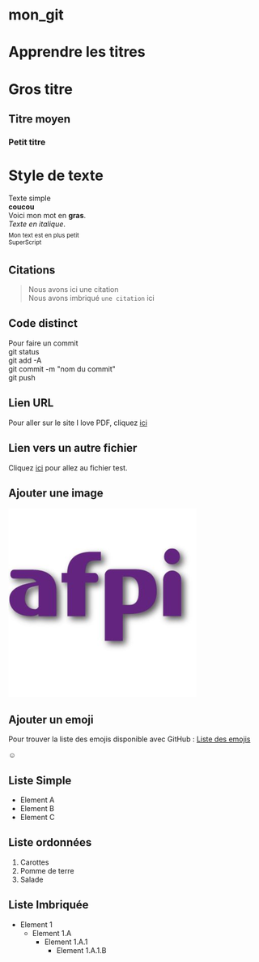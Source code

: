 # mon_git
# Apprendre les titres
# Gros titre
## Titre moyen
### Petit titre

# Style de texte
Texte simple  
**coucou**  
Voici mon mot en __gras__.  
*Texte en italique*.  
<sub>Mon text est en plus petit</sub>  
<sup>SuperScript</sup>  

## Citations
> Nous avons ici une citation  
Nous avons imbriqué `une citation` ici  

## Code distinct  
Pour faire un commit   
git status  
git add -A  
git commit -m "nom du commit"  
git push  

## Lien  URL  
Pour aller sur le site I love PDF, cliquez [ici](https://ilovepdf.com)  

## Lien vers un autre fichier 
Cliquez [ici](test.txt) pour allez au fichier test.

## Ajouter une image  
![photo](logo-afpi.png)  

## Ajouter un emoji  

Pour trouver la liste des emojis disponible avec GitHub : [Liste des emojis](https://github.com/ikatyang/emoji-cheat-sheet)  

:relaxed: 

## Liste Simple  
* Element A  
* Element B
* Element C  

## Liste ordonnées  
1. Carottes
2. Pomme de terre
3. Salade

## Liste Imbriquée
* Element 1
  * Element 1.A
    * Element 1.A.1
      * Element 1.A.1.B